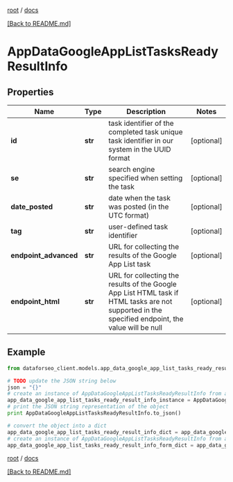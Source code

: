 [root](./../ "root") / [docs](./ "docs")

[[Back to README.md]](./../README.md "[Back to README.md]")

# AppDataGoogleAppListTasksReadyResultInfo

## Properties

Name | Type | Description | Notes
------------ | ------------- | ------------- | -------------
**id** | **str** | task identifier of the completed task unique task identifier in our system in the UUID format | [optional]
**se** | **str** | search engine specified when setting the task | [optional]
**date_posted** | **str** | date when the task was posted (in the UTC format) | [optional]
**tag** | **str** | user-defined task identifier | [optional]
**endpoint_advanced** | **str** | URL for collecting the results of the Google App List task | [optional]
**endpoint_html** | **str** | URL for collecting the results of the Google App List HTML task if HTML tasks are not supported in the specified endpoint, the value will be null | [optional]

## Example

```python
from dataforseo_client.models.app_data_google_app_list_tasks_ready_result_info import AppDataGoogleAppListTasksReadyResultInfo

# TODO update the JSON string below
json = "{}"
# create an instance of AppDataGoogleAppListTasksReadyResultInfo from a JSON string
app_data_google_app_list_tasks_ready_result_info_instance = AppDataGoogleAppListTasksReadyResultInfo.from_json(json)
# print the JSON string representation of the object
print AppDataGoogleAppListTasksReadyResultInfo.to_json()

# convert the object into a dict
app_data_google_app_list_tasks_ready_result_info_dict = app_data_google_app_list_tasks_ready_result_info_instance.to_dict()
# create an instance of AppDataGoogleAppListTasksReadyResultInfo from a dict
app_data_google_app_list_tasks_ready_result_info_form_dict = app_data_google_app_list_tasks_ready_result_info.from_dict(app_data_google_app_list_tasks_ready_result_info_dict)
```

  

[root](./../ "root") / [docs](./ "docs")

[[Back to README.md]](./../README.md "[Back to README.md]")